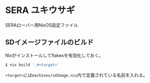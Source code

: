 # SERA ユキウサギ

SERAローバー用NixOS設定ファイル

## SDイメージファイルのビルド

Nixがインストールしてflakesを有効化しておく。

```bash
$ nix build '.#<target>'
```

`<target>`には`machines/sdImage.nix`内で定義されている名前を入れる。

